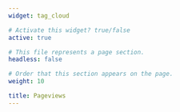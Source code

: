```yaml
---
widget: tag_cloud

# Activate this widget? true/false
active: true

# This file represents a page section.
headless: false

# Order that this section appears on the page.
weight: 10

title: Pageviews
---
```


<script type='text/javascript' id='clustrmaps' src='//cdn.clustrmaps.com/map_v2.js?cl=ffffff&w=680&t=tt&d=TQG6c6MXFdP-2O-gpxgty2nZIJSekCHcmw1hvEl55As&co=000000&cmo=3acc3a&cmn=ff5353&ct=808080'></script>

